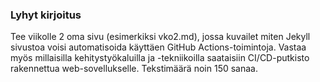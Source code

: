 ### Lyhyt kirjoitus

Tee viikolle 2 oma sivu (esimerkiksi vko2.md), jossa kuvailet miten Jekyll sivustoa voisi automatisoida käyttäen GitHub Actions-toimintoja. Vastaa myös millaisilla kehitystyökaluilla ja -tekniikoilla saataisiin CI/CD-putkisto rakennettua web-sovellukselle. Tekstimäärä noin 150 sanaa.
